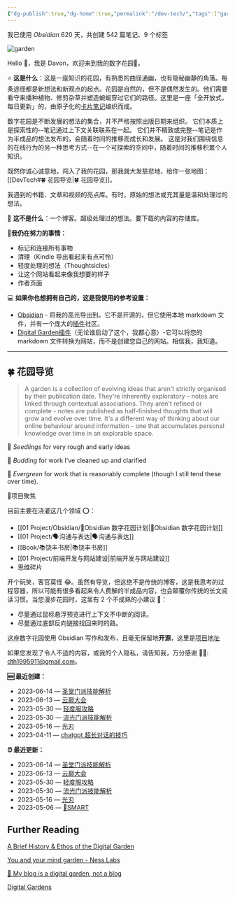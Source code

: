 ```yaml
---
{"dg-publish":true,"dg-home":true,"permalink":"/dev-tech/","tags":["gardenEntry"],"dgPassFrontmatter":true}
---
```


<p><span> 我已使用 <em>Obsidian</em> 620 天，共创建 542 篇笔记、9 个标签</span></p>

![garden](https://wp.technologyreview.com/wp-content/uploads/2020/08/digital-garden_web.jpg)

Hello 👋，我是 Davon，欢迎来到我的数字花园🌱。

⭐ **这是什么**：这是一座知识的花园，有熟悉的曲径通幽，也有隐秘幽静的角落。每条途径都是新想法和新观点的起点。花园是自然的，但不是偶然发生的。他们需要看守来播种植物、修剪杂草并塑造蜿蜒穿过它们的路径。这里是一座「全开放式，每日更新」的，由原子化的[卡片笔记](https://notes.oldwinter.top/%E5%8D%A1%E7%89%87%E7%AC%94%E8%AE%B0)编织而成。

数字花园是不断发展的想法的集合，并不严格按照出版日期来组织。
它们本质上是探索性的--笔记通过上下文关联联系在一起。
它们并不精致或完整--笔记是作为半成品的想法发布的，会随着时间的推移而成长和发展。
这是对我们围绕信息的在线行为的另一种思考方式--在一个可探索的空间中，随着时间的推移积累个人知识。

既然你诚心诚意地，闯入了我的花园，那我就大发慈悲地，给你一张地图：[[DevTech#🍀 花园导览\|🍀 花园导览]]。


我遇到的书籍、文章和视频的亮点库。有时，原始的想法或充其量是温和处理过的想法。

🚫 **这不是什么**：一个博客。超级处理过的想法。要下载的内容的存储库。

🧠**我仍在努力的事情：**
- 标记和连接所有事物
- 清理（Kindle 导出看起来有点可怜）
- 轻度处理的想法（Thoughtsicles）
- 让这个网站看起来像我想要的样子
- 作者页面

💻 **如果你也想拥有自己的，这是我使用的参考设置：**
- [Obsidian](https://obsidian.md/) - 将我的高光导出到。它不是开源的，但它使用本地 markdown 文件，并有一个庞大的[插件](https://obsidian.md/plugins)社区。
- [Digital Garden插件](https://dg-docs.ole.dev/)（无论谁启动了这个，我都心意）-它可以将您的 markdown 文件转换为网站，而不是创建您自己的网站。相信我，我知道。
---
## 🍀 花园导览

> A garden is a collection of evolving ideas that aren't strictly organised by their publication date. They're inherently exploratory – notes are linked through contextual associations. They aren't refined or complete - notes are published as half-finished thoughts that will grow and evolve over time. It's a different way of thinking about our online behaviour around information - one that accumulates personal knowledge over time in an explorable space.

🌱 _Seedlings_ for very rough and early ideas

🌿 _Budding_ for work I've cleaned up and clarified

🌳 _Evergreen_ for work that is reasonably complete (though I still tend these over time).

🎯项目聚焦

目前主要在浇灌这几个领域 ⭕：
 
- [[01 Project/Obsidian/🌱Obsidian 数字花园计划\|🌱Obsidian 数字花园计划]]
- [[01 Project/🗣️沟通与表达\|🗣️沟通与表达]]
-  [[Book/📚饶丰书房\|📚饶丰书房]]
- [[01 Project/前端开发与网站建设\|前端开发与网站建设]]
-  思维碎片

开个玩笑，客官莫怪 😂。虽然有导览，但这绝不是传统的博客，这是我思考的过程容器，所以可能有很多看起来令人费解的半成品内容，也会颠覆你传统的长文阅读习惯。当您漫步花园时，这里有 2 个不成熟的小建议 💁：

- 尽量通过鼠标悬浮预览进行上下文不中断的阅读。
- 尽量通过底部反向链接找回来时的路。

这座数字花园使用 Obsidian 写作和发布，且毫无保留地**开源**，这里是[项目地址](https://github.com/DavonOs/digitalgarden)

如果您发现了令人不适的内容，或我的个人隐私，请告知我，万分感谢 🦀🦀: dth1995911@gmail.com。


**🆕 最近创建：**

- 2023-06-14 — [圣堂门派技能解析](https://notes.oldwinter.top/%E5%9C%A3%E5%A0%82%E9%97%A8%E6%B4%BE%E6%8A%80%E8%83%BD%E8%A7%A3%E6%9E%90)
- 2023-06-13 — [云巅大会](https://notes.oldwinter.top/%E4%BA%91%E5%B7%85%E5%A4%A7%E4%BC%9A)
- 2023-05-30 — [轻度服攻略](https://notes.oldwinter.top/%E8%BD%BB%E5%BA%A6%E6%9C%8D%E6%94%BB%E7%95%A5)
- 2023-05-30 — [流光门派技能解析](https://notes.oldwinter.top/%E6%B5%81%E5%85%89%E9%97%A8%E6%B4%BE%E6%8A%80%E8%83%BD%E8%A7%A3%E6%9E%90)
- 2023-05-16 — [光刃](https://notes.oldwinter.top/%E5%85%89%E5%88%83)
- 2023-04-11 — [chatgpt 超长对话的技巧](https://notes.oldwinter.top/chatgpt-%E8%B6%85%E9%95%BF%E5%AF%B9%E8%AF%9D%E7%9A%84%E6%8A%80%E5%B7%A7)

**⏰ 最近更新：**

- 2023-06-14 — [圣堂门派技能解析](https://notes.oldwinter.top/%E5%9C%A3%E5%A0%82%E9%97%A8%E6%B4%BE%E6%8A%80%E8%83%BD%E8%A7%A3%E6%9E%90)
- 2023-06-13 — [云巅大会](https://notes.oldwinter.top/%E4%BA%91%E5%B7%85%E5%A4%A7%E4%BC%9A)
- 2023-05-30 — [轻度服攻略](https://notes.oldwinter.top/%E8%BD%BB%E5%BA%A6%E6%9C%8D%E6%94%BB%E7%95%A5)
- 2023-05-30 — [流光门派技能解析](https://notes.oldwinter.top/%E6%B5%81%E5%85%89%E9%97%A8%E6%B4%BE%E6%8A%80%E8%83%BD%E8%A7%A3%E6%9E%90)
- 2023-05-16 — [光刃](https://notes.oldwinter.top/%E5%85%89%E5%88%83)
- 2023-05-06 — [🔡SMART](https://notes.oldwinter.top/smart)


## Further Reading

[A Brief History & Ethos of the Digital Garden](https://maggieappleton.com/garden-history)

[You and your mind garden - Ness Labs](https://nesslabs.com/mind-garden)

[🌱 My blog is a digital garden, not a blog](https://joelhooks.com/digital-garden)

[Digital Gardens ](https://tomcritchlow.com/blogchains/digital-gardens/)



